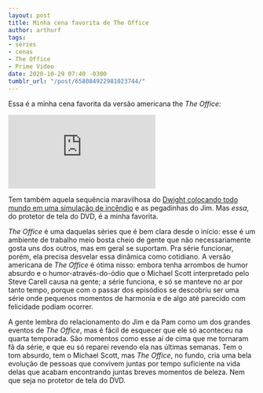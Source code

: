 ```yaml
---
layout: post
title: Minha cena favorita de The Office
author: arthurf
tags:
- séries
- cenas
- The Office
- Prime Video
date: 2020-10-29 07:40 -0300
tumblr_url: "/post/658084922981023744/"
---
```

Essa é a minha cena favorita da versão americana the *The Office*:

<iframe class="full-width" src="https://www.youtube.com/embed/QOtuX0jL85Y" frameborder="0" allow="accelerometer; autoplay; clipboard-write; encrypted-media; gyroscope; picture-in-picture" allowfullscreen></iframe>

Tem também aquela sequência maravilhosa do [Dwight colocando todo mundo em uma simulação de incêndio](https://youtu.be/gO8N3L_aERg) e as pegadinhas do Jim. Mas *essa*, do protetor de tela do DVD, é a minha favorita.

*The Office* é uma daquelas séries que é bem clara desde o início: esse é um ambiente de trabalho meio bosta cheio de gente que não necessariamente gosta uns dos outros, mas em geral se suportam. Pra série funcionar, porém, ela precisa desvelar essa dinâmica como cotidiano. A versão americana de *The Office* é ótima nisso: embora tenha arrombos de humor absurdo e o humor-através-do-ódio que o Michael Scott interpretado pelo Steve Carell causa na gente; a série funciona, e só se manteve no ar por tanto tempo, porque com o passar dos episódios se descobriu ser uma série onde pequenos momentos de harmonia e de algo até parecido com felicidade podiam ocorrer.

A gente lembra do relacionamento do Jim e da Pam como um dos grandes eventos de *The Office*, mas é fácil de esquecer que ele só aconteceu na quarta temporada. São momentos como esse aí de cima que me tornaram fã da série, e que eu só reparei revendo ela nas últimas semanas. Tem o tom absurdo, tem o Michael Scott, mas *The Office*, no fundo, cria uma bela evolução de pessoas que convivem juntas por tempo suficiente na vida delas que acabam encontrando juntas breves momentos de beleza. Nem que seja no protetor de tela do DVD.
